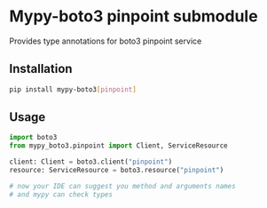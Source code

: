 # Mypy-boto3 pinpoint submodule

Provides type annotations for boto3 pinpoint service

## Installation

```bash
pip install mypy-boto3[pinpoint]
```

## Usage

```python
import boto3
from mypy_boto3.pinpoint import Client, ServiceResource

client: Client = boto3.client("pinpoint")
resource: ServiceResource = boto3.resource("pinpoint")

# now your IDE can suggest you method and arguments names
# and mypy can check types
```

